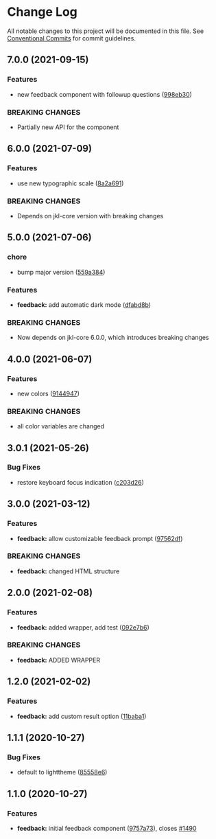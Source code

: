 # Change Log

All notable changes to this project will be documented in this file.
See [Conventional Commits](https://conventionalcommits.org) for commit guidelines.

## 7.0.0 (2021-09-15)

### Features

- new feedback component with followup questions ([998eb30](https://github.com/fremtind/jokul/commit/998eb3045270d42b3bc97c143bdae12714d1b6d0))

### BREAKING CHANGES

- Partially new API for the component

## 6.0.0 (2021-07-09)

### Features

- use new typographic scale ([8a2a691](https://github.com/fremtind/jokul/commit/8a2a691122a0c5a809429b1bdc2a4fea9eb8c258))

### BREAKING CHANGES

- Depends on jkl-core version with breaking changes

## 5.0.0 (2021-07-06)

### chore

- bump major version ([559a384](https://github.com/fremtind/jokul/commit/559a384a5315931ad2ea7acc8328b383acbdbd8b))

### Features

- **feedback:** add automatic dark mode ([dfabd8b](https://github.com/fremtind/jokul/commit/dfabd8b74e3814e88231e0aedf196ab9605e08ac))

### BREAKING CHANGES

- Now depends on jkl-core 6.0.0, which introduces breaking changes

## 4.0.0 (2021-06-07)

### Features

-   new colors ([9144947](https://github.com/fremtind/jokul/commit/9144947766c73fbe5eaac3372495006e3b89dec7))

### BREAKING CHANGES

-   all color variables are changed

## 3.0.1 (2021-05-26)

### Bug Fixes

-   restore keyboard focus indication ([c203d26](https://github.com/fremtind/jokul/commit/c203d268a60ff73ae1ccbf54bca9106d6bb1e659))

## 3.0.0 (2021-03-12)

### Features

-   **feedback:** allow customizable feedback prompt ([97562df](https://github.com/fremtind/jokul/commit/97562dffe631af093be15b58ac30e4cdcc17eca3))

### BREAKING CHANGES

-   **feedback:** changed HTML structure

## 2.0.0 (2021-02-08)

### Features

-   **feedback:** added wrapper, add test ([092e7b6](https://github.com/fremtind/jokul/commit/092e7b67b118b5da1a841857180d9d2d743d52ac))

### BREAKING CHANGES

-   **feedback:** ADDED WRAPPER

## 1.2.0 (2021-02-02)

### Features

-   **feedback:** add custom result option ([11baba1](https://github.com/fremtind/jokul/commit/11baba177b00fc782568bec090842e541f26d375))

## 1.1.1 (2020-10-27)

### Bug Fixes

-   default to lighttheme ([85558e6](https://github.com/fremtind/jokul/commit/85558e6b61b92b765991f331eb9d3f089c02728e))

## 1.1.0 (2020-10-27)

### Features

-   **feedback:** initial feedback component ([9757a73](https://github.com/fremtind/jokul/commit/9757a730b5686ba2a437f3163411835669443a64)), closes [#1490](https://github.com/fremtind/jokul/issues/1490)
